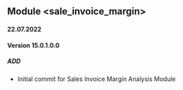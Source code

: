 ## Module <sale_invoice_margin>

#### 22.07.2022
#### Version 15.0.1.0.0
##### ADD
- Initial commit for Sales Invoice Margin Analysis Module
